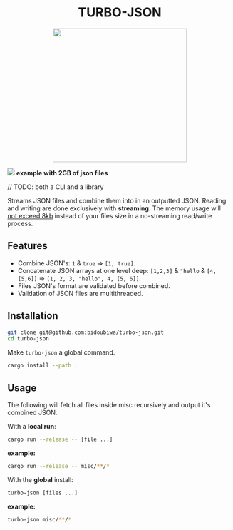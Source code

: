 
<h1 align="center">TURBO-JSON</h1>

<p align="center">
<img src="https://github.com/bidoubiwa/turbo-json/raw/main/assets/boat.png" width=300 />
</p>

![](https://github.com/bidoubiwa/turbo-json/raw/main/assets/json_combining.gif)
__example with 2GB of json files__

// TODO: both a CLI and a library

Streams JSON files and combine them into in an outputted JSON. Reading and writing are done exclusively with **streaming**.
The memory usage will [not exceed 8kb](https://doc.rust-lang.org/stable/std/io/struct.BufReader.html#method.new) instead of your files size in a no-streaming read/write process.

## Features
- Combine JSON's: `1` & `true` => `[1, true]`.
- Concatenate JSON arrays at one level deep: `[1,2,3]` & `"hello` & `[4,[5,6]]` => `[1, 2, 3, "hello", 4, [5, 6]]`.
- Files JSON's format are validated before combined.
- Validation of JSON files are multithreaded.

## Installation

```bash
git clone git@github.com:bidoubiwa/turbo-json.git
cd turbo-json
```

Make `turbo-json` a global command.
```bash
cargo install --path .
```

## Usage

The following will fetch all files inside misc recursively and output it's combined JSON.

With a **local run**:
```bash
cargo run --release -- [file ...]
```

**example:**
```bash
cargo run --release -- misc/**/*
```

With the **global** install:

```bash
turbo-json [files ...]
```

**example:**
```bash
turbo-json misc/**/*
```

